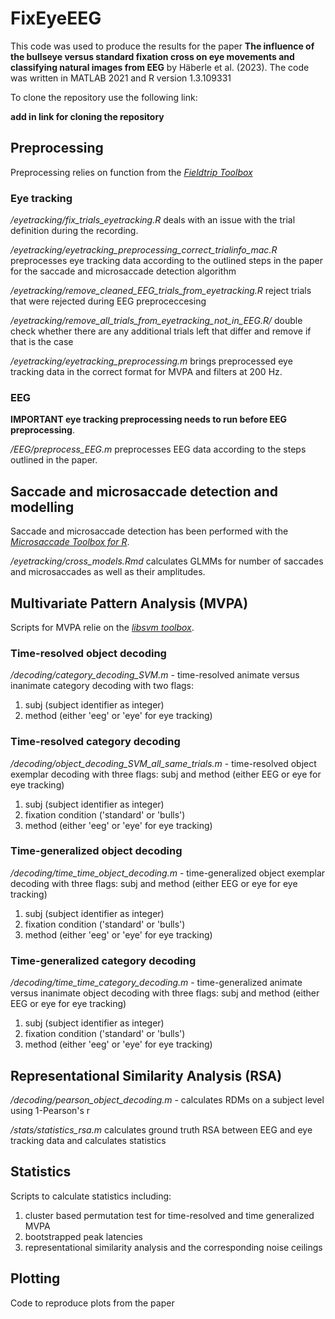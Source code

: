 # FixEyeEEG 

This code was used to produce the results for the paper **The influence of the bullseye versus standard fixation cross on eye movements and classifying natural images from EEG** by Häberle et al. (2023). The code was written in MATLAB 2021 and R version 1.3.109331

To clone the repository use the following link: 

**add in link for cloning the repository** 


## Preprocessing
Preprocessing relies on function from the *[Fieldtrip Toolbox](https://www.fieldtriptoolbox.org/download/)*
### Eye tracking

*/eyetracking/fix_trials_eyetracking.R* deals with an issue with the trial definition during the recording. 

*/eyetracking/eyetracking_preprocessing_correct_trialinfo_mac.R* preprocesses eye tracking data according to the outlined steps in the paper for the saccade and microsaccade detection algorithm   

*/eyetracking/remove_cleaned_EEG_trials_from_eyetracking.R* reject trials that were rejected during EEG preproceccesing   

*/eyetracking/remove_all_trials_from_eyetracking_not_in_EEG.R/* double check whether there are any additional trials left that differ and remove if that is the case   

*/eyetracking/eyetracking_preprocessing.m* brings preprocessed eye tracking data in the correct format for MVPA and filters at 200 Hz.

### EEG

**IMPORTANT eye tracking preprocessing needs to run before EEG preprocessing**. 

*/EEG/preprocess_EEG.m* preprocesses EEG data according to the steps outlined in the paper. 




## Saccade and microsaccade detection and modelling 

Saccade and microsaccade detection has been performed with the *[Microsaccade Toolbox for R](http://read.psych.uni-potsdam.de/index.php?option=com_content&view=article&id=140:engbert-et-al-2015-microsaccade-toolbox-for-r&catid=26:publications&Itemid=34)*.

*/eyetracking/cross_models.Rmd* calculates GLMMs for number of saccades and microsaccades as well as their amplitudes. 


## Multivariate Pattern Analysis (MVPA)
Scripts for MVPA relie on the *[libsvm toolbox](https://www.csie.ntu.edu.tw/~cjlin/libsvm/)*. 

### Time-resolved object decoding 
*/decoding/category_decoding_SVM.m* - time-resolved animate versus inanimate category decoding with two flags:
1. subj (subject identifier as integer) 
3. method (either 'eeg' or 'eye' for eye tracking)
### Time-resolved category decoding
*/decoding/object_decoding_SVM_all_same_trials.m* - time-resolved object exemplar decoding with three flags:
subj and method (either EEG or eye for eye tracking)
1. subj (subject identifier as integer) 
2. fixation condition ('standard' or 'bulls')
3. method (either 'eeg' or 'eye' for eye tracking)
### Time-generalized object decoding 
*/decoding/time_time_object_decoding.m* - time-generalized object exemplar decoding with three flags:
subj and method (either EEG or eye for eye tracking)
1. subj (subject identifier as integer) 
2. fixation condition ('standard' or 'bulls')
3. method (either 'eeg' or 'eye' for eye tracking)

### Time-generalized category decoding
*/decoding/time_time_category_decoding.m* - time-generalized animate versus inanimate object decoding with three flags:
subj and method (either EEG or eye for eye tracking)
1. subj (subject identifier as integer) 
2. fixation condition ('standard' or 'bulls')
3. method (either 'eeg' or 'eye' for eye tracking)

## Representational Similarity Analysis (RSA)
*/decoding/pearson_object_decoding.m* - calculates RDMs on a subject level using 1-Pearson's r 

*/stats/statistics_rsa.m* calculates ground truth RSA between EEG and eye tracking data and calculates statistics

## Statistics 
Scripts to calculate statistics including:
1. cluster based permutation test for time-resolved and time generalized MVPA 
2. bootstrapped peak latencies 
3. representational similarity analysis and the corresponding noise ceilings

## Plotting
Code to reproduce plots from the paper 
